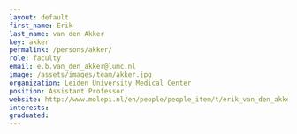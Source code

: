 ```yaml
---
layout: default
first_name: Erik
last_name: van den Akker
key: akker
permalink: /persons/akker/
role: faculty
email: e.b.van_den_akker@lumc.nl
image: /assets/images/team/akker.jpg
organization: Leiden University Medical Center
position: Assistant Professor
website: http://www.molepi.nl/en/people/people_item/t/erik_van_den_akker
interests:
graduated:
---
```

